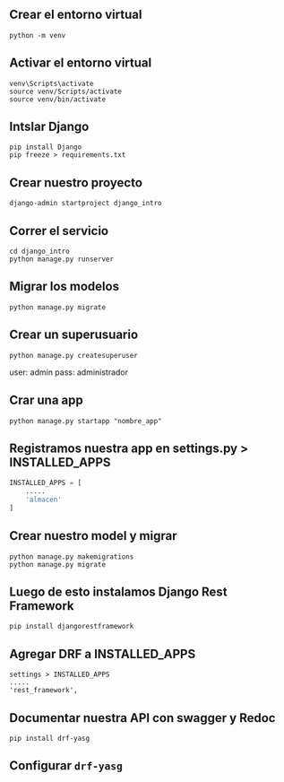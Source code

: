 ## Crear el entorno virtual
```
python -m venv
```

## Activar el entorno virtual
```
venv\Scripts\activate
source venv/Scripts/activate
source venv/bin/activate
```

## Intslar Django
```
pip install Django
pip freeze > requirements.txt
```

## Crear nuestro proyecto
```
django-admin startproject django_intro
```

## Correr el servicio
```
cd django_intro
python manage.py runserver
```

## Migrar los modelos
```
python manage.py migrate
```

## Crear un superusuario
```
python manage.py createsuperuser
```
user: admin
pass: administrador

## Crar una app
```
python manage.py startapp "nombre_app"
```

## Registramos nuestra app en settings.py > INSTALLED_APPS 

```python
INSTALLED_APPS = [
    .....
    'almacen'
]
```

## Crear nuestro model y migrar
```
python manage.py makemigrations
python manage.py migrate
```

## Luego de esto instalamos Django Rest Framework
```
pip install djangorestframework
```

## Agregar DRF a INSTALLED_APPS
```
settings > INSTALLED_APPS
.....
'rest_framework',
```

## Documentar nuestra API con swagger y Redoc
```
pip install drf-yasg
```

## Configurar `drf-yasg`
```

```